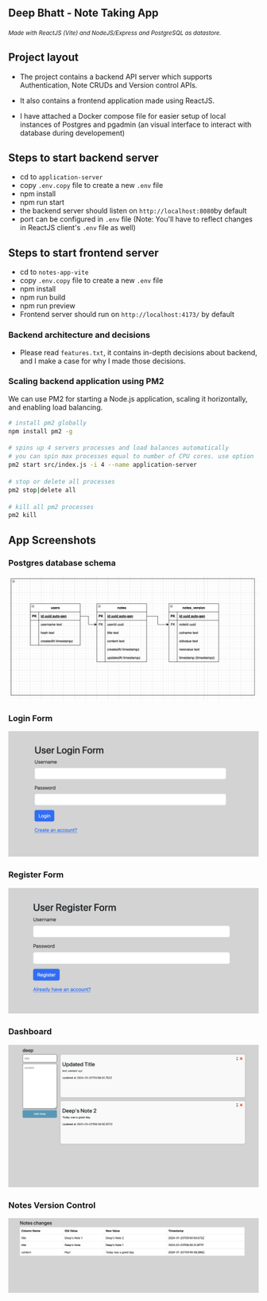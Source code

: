 ## Deep Bhatt - Note Taking App

<i><small>Made with ReactJS (Vite) and NodeJS/Express and PostgreSQL as datastore.</small></i>

## Project layout

- The project contains a backend API server which supports Authentication, Note CRUDs and Version control APIs.

- It also contains a frontend application made using ReactJS.

- I have attached a Docker compose file for easier setup of local instances of Postgres and pgadmin (an visual interface to interact with database during developement)

## Steps to start backend server

- cd to `application-server`
- copy `.env.copy` file to create a new `.env` file
- npm install
- npm run start
- the backend server should listen on `http://localhost:8080`by default
- port can be configured in `.env` file (Note: You'll have to reflect changes in ReactJS client's `.env` file as well)

## Steps to start frontend server

- cd to `notes-app-vite`
- copy `.env.copy` file to create a new `.env` file
- npm install
- npm run build
- npm run preview
- Frontend server should run on `http://localhost:4173/` by default

### Backend architecture and decisions

- Please read `features.txt`, it contains in-depth decisions about backend, and I make a case for why I made those decisions.

### Scaling backend application using PM2

We can use PM2 for starting a Node.js application, scaling it horizontally, and enabling load balancing.

```bash
# install pm2 globally
npm install pm2 -g

# spins up 4 servers processes and load balances automatically
# you can spin max processes equal to number of CPU cores. use option '-i max'
pm2 start src/index.js -i 4 --name application-server

# stop or delete all processes
pm2 stop|delete all

# kill all pm2 processes
pm2 kill
```

## App Screenshots

### Postgres database schema

![Database Schema](screenshots/database-schema.png)

### Login Form

![Dashboard](screenshots/login.png)

### Register Form

![Dashboard](screenshots/register.png)

### Dashboard

![Dashboard](screenshots/dashboard.png)

### Notes Version Control

![Dashboard](screenshots/version.png)
